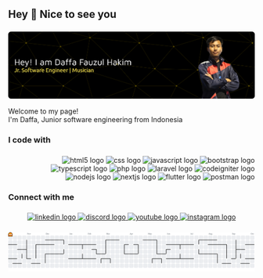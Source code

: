 <!-- ## Hi there 👋 What's up? -->


<!--
**DaffaFauz/DaffaFauz** is a ✨ _special_ ✨ repository because its `README.md` (this file) appears on your GitHub profile.

Here are some ideas to get you started:

- 🔭 I’m currently working on ...
- 🌱 I’m currently learning ...
- 👯 I’m looking to collaborate on ...
- 🤔 I’m looking for help with ...
- 💬 Ask me about ...
- 📫 How to reach me: ...
- 😄 Pronouns: ...
- ⚡ Fun fact: ...
-->

<h2 align="left">Hey 👋 Nice to see you</h2>

###
![Header](./img/banner.png)

<p align="left">Welcome to my page!<br>I'm Daffa, Junior software engineering from Indonesia</p>

###

<h3 align="left">I code with</h3>

###

<div align="right">
  <img src="https://cdn.jsdelivr.net/gh/devicons/devicon/icons/html5/html5-original.svg" height="35" alt="html5 logo"  />
  <!-- <img width="10" /> -->
  <img src="https://cdn.jsdelivr.net/gh/devicons/devicon/icons/css3/css3-original.svg" height="35" alt="css logo"  />
  <!-- <img width="10" /> -->
  <img src="https://cdn.jsdelivr.net/gh/devicons/devicon/icons/javascript/javascript-original.svg" height="35" alt="javascript logo"  />
  <!-- <img width="10" /> -->
  <img src="https://cdn.jsdelivr.net/gh/devicons/devicon/icons/bootstrap/bootstrap-original.svg" height="35" alt="bootstrap logo"  />
  <!-- <img width="10" /> -->
  <img src="https://cdn.jsdelivr.net/gh/devicons/devicon/icons/typescript/typescript-original.svg" height="35" alt="typescript logo"  />
  <!-- <img width="10" /> -->
  <img src="https://cdn.jsdelivr.net/gh/devicons/devicon/icons/php/php-original.svg" height="35" alt="php logo"  />
  <!-- <img width="10" /> -->
  <img src="https://cdn.jsdelivr.net/gh/devicons/devicon/icons/laravel/laravel-original.svg" height="35" alt="laravel logo"  />
  <!-- <img width="10" /> -->
  <img src="https://cdn.jsdelivr.net/gh/devicons/devicon/icons/codeigniter/codeigniter-plain.svg" height="35" alt="codeigniter logo"  />
  <!-- <img width="10" /> -->
  <img src="https://cdn.jsdelivr.net/gh/devicons/devicon/icons/nodejs/nodejs-original.svg" height="35" alt="nodejs logo"  />
  <!-- <img width="10" /> -->
  <img src="https://cdn.jsdelivr.net/gh/devicons/devicon/icons/nextjs/nextjs-original.svg" height="35" alt="nextjs logo"  />
  <!-- <img width="10" /> -->
  <img src="https://cdn.jsdelivr.net/gh/devicons/devicon/icons/flutter/flutter-original.svg" height="35" alt="flutter logo"  />
  <!-- <img width="10" /> -->
  <img src="https://skillicons.dev/icons?i=postman" height="35" alt="postman logo"  />
</div>

###

<h3 align="left">Connect with me</h3>

###

<div align="center">
  <a href="https://www.linkedin.com/in/daffa-fauzul-hakim-530723208/" target="_blank">
    <img src="https://img.shields.io/static/v1?message=LinkedIn&logo=linkedin&label=&color=0077B5&logoColor=white&labelColor=&style=for-the-badge" height="29" alt="linkedin logo"  />
  </a>
  <a href="https://discord.com/users/554065013107720202" target="_blank">
    <img src="https://img.shields.io/static/v1?message=Discord&logo=discord&label=&color=7289DA&logoColor=white&labelColor=&style=for-the-badge" height="29" alt="discord logo"  />
  </a>
  <a href="https://youtube.com/@blackidfauzul?si=epcK0RNnLbeP6V4i" target="_blank">
    <img src="https://img.shields.io/static/v1?message=Youtube&logo=youtube&label=&color=FF0000&logoColor=white&labelColor=&style=for-the-badge" height="29" alt="youtube logo"  />
  </a>
  <a href="https://www.instagram.com/hakimera" target="_blank">
    <img src="https://img.shields.io/static/v1?message=Instagram&logo=instagram&label=&color=E4405F&logoColor=white&labelColor=&style=for-the-badge" height="29" alt="instagram logo"  />
  </a>
</div>

###

<picture>
  <source media="(prefers-color-scheme: dark)" srcset="https://raw.githubusercontent.com/DaffaFauz/DaffaFauz/output/pacman-contribution-graph-dark.svg">
  <source media="(prefers-color-scheme: light)" srcset="https://raw.githubusercontent.com/DaffaFauz/DaffaFauz/output/pacman-contribution-graph.svg">
  <img alt="pacman contribution graph" src="https://raw.githubusercontent.com/DaffaFauz/DaffaFauz/output/pacman-contribution-graph.svg">
</picture>

###
